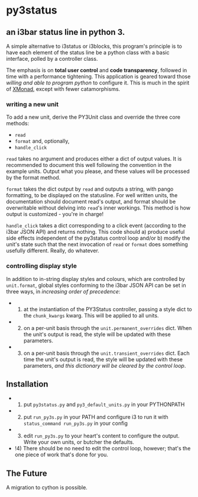 # py3status
## an i3bar status line in python 3.

A simple alternative to i3status or i3blocks, this program's principle is to have each element of the status line be a python class with a basic interface, polled by a controller class.

The emphasis is on **total user control** and **code transparency**, followed in time with a performance tightening. This application is geared toward those *willing and able to program python* to configure it. This is much in the spirit of [XMonad](http://xmonad.org/), except with fewer catamorphisms.

### writing a new unit

To add a new unit, derive the PY3Unit class and override the three core methods:
- `read`
- `format`
and, optionally,
- `handle_click`

`read` takes no argument and produces either a dict of output values. It is recommended to document this well following the convention in the example units. Output what you please, and these values will be processed by the format method.

`format` takes the dict output by `read` and outputs a string, with pango formatting, to be displayed on the statusline. For well written units, the documentation should document read's output, and format should be overwritable without delving into `read`'s inner workings. This method is how output is customized - you're in charge!

`handle_click` takes a dict corresponding to a click event (according to the i3bar JSON API) and returns nothing. This code should a) produce useful side effects independent of the py3status control loop and/or b) modify the unit's state such that the next invocation of `read` or `format` does something usefully different. Really, do whatever.

### controlling display style

In addition to in-string display styles and colours, which are controlled by `unit.format`, global styles conforming to the i3bar JSON API can be set in three ways, in *increasing order of precedence*:

- 1) at the instantiation of the PY3Status controller, passing a style dict to the `chunk_kwargs` kwarg. This will be applied to all units.
- 2) on a per-unit basis through the `unit.permanent_overrides` dict. When the unit's output is read, the style will be updated with these parameters.
- 3) on a per-unit basis through the `unit.transient_overrides` dict. Each time the unit's output is read, the style will be updated with these parameters, *and this dictionary will be cleared by the control loop*.

## Installation

- 1) put `py3status.py` and `py3_default_units.py` in your PYTHONPATH
- 2) put `run_py3s.py` in your PATH and configure i3 to run it with `status_command run_py3s.py` in your config
- 3) edit `run_py3s.py` to your heart's content to configure the output. Write your own units, or butcher the defaults.
- !4) There should be no need to edit the control loop, however; that's the one piece of work that's done for you.

## The Future

A migration to cython is possible.
